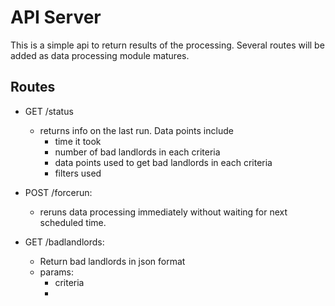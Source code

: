 
# API Server
This is a simple api to return results of the processing. Several routes will be added as data processing module matures.


## Routes

- GET /status
  - returns info on the last run. Data points include
    - time it took
    - number of bad landlords in each criteria
    - data points used to get bad landlords in each criteria
    - filters used

- POST /forcerun:
  - reruns data processing immediately without waiting for next scheduled time.
    

- GET /badlandlords:
  - Return bad landlords in json format
  - params:
    - criteria
    - 



